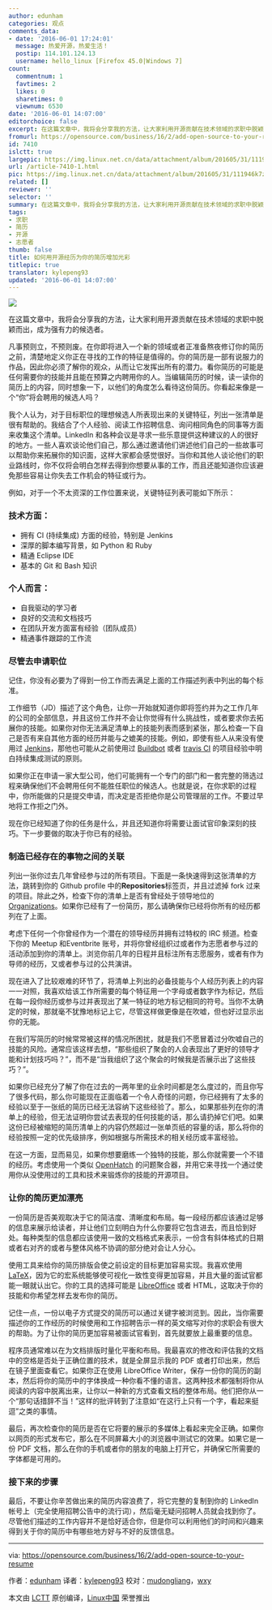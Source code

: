 ```yaml
---
author: edunham
categories: 观点
comments_data:
- date: '2016-06-01 17:24:01'
  message: 热爱开源，热爱生活！
  postip: 114.101.124.13
  username: hello_linux [Firefox 45.0|Windows 7]
count:
  commentnum: 1
  favtimes: 2
  likes: 0
  sharetimes: 0
  viewnum: 6530
date: '2016-06-01 14:07:00'
editorchoice: false
excerpt: 在这篇文章中，我将会分享我的方法，让大家利用开源贡献在技术领域的求职中脱颖而出，成为强有力的候选者。
fromurl: https://opensource.com/business/16/2/add-open-source-to-your-resume
id: 7410
islctt: true
largepic: https://img.linux.net.cn/data/attachment/album/201605/31/111946k7zjg0iekgz78bqi.jpg
url: /article-7410-1.html
pic: https://img.linux.net.cn/data/attachment/album/201605/31/111946k7zjg0iekgz78bqi.jpg.thumb.jpg
related: []
reviewer: ''
selector: ''
summary: 在这篇文章中，我将会分享我的方法，让大家利用开源贡献在技术领域的求职中脱颖而出，成为强有力的候选者。
tags:
- 求职
- 简历
- 开源
- 志愿者
thumb: false
title: 如何用开源经历为你的简历增加光彩
titlepic: true
translator: kylepeng93
updated: '2016-06-01 14:07:00'
---
```


![](https://img.linux.net.cn/data/attachment/album/201605/31/111946k7zjg0iekgz78bqi.jpg)


在这篇文章中，我将会分享我的方法，让大家利用开源贡献在技术领域的求职中脱颖而出，成为强有力的候选者。


凡事预则立，不预则废。在你即将进入一个新的领域或者正准备熬夜修订你的简历之前，清楚地定义你正在寻找的工作的特征是值得的。你的简历是一部有说服力的作品，因此你必须了解你的观众，从而让它发挥出所有的潜力。看你简历的可能是任何需要你的技能并且能在预算之内聘用你的人。当编辑简历的时候，读一读你的简历上的内容，同时想象一下，以他们的角度怎么看待这份简历。你看起来像是一个“你”将会聘用的候选人吗？


我个人认为，对于目标职位的理想候选人所表现出来的关键特征，列出一张清单是很有帮助的。我结合了个人经验、阅读工作招聘信息、询问相同角色的同事等方面来收集这个清单。LinkedIn 和各种会议是寻求一些乐意提供这种建议的人的很好的地方。一些人喜欢谈论他们自己，那么通过邀请他们讲述他们自己的一些故事可以帮助你来拓展你的知识面，这样大家都会感觉很好。当你和其他人谈论他们的职业路线时，你不仅将会明白怎样去得到你想要从事的工作，而且还能知道你应该避免那些容易让你失去工作机会的特征或行为。


例如，对于一个不太资深的工作位置来说，关键特征列表可能如下所示：


### 技术方面：


* 拥有 CI (持续集成) 方面的经验，特别是 Jenkins
* 深厚的脚本编写背景，如 Python 和 Ruby
* 精通 Eclipse IDE
* 基本的 Git 和 Bash 知识


### 个人而言：


* 自我驱动的学习者
* 良好的交流和文档技巧
* 在团队开发方面富有经验（团队成员）
* 精通事件跟踪的工作流


### 尽管去申请职位


记住，你没有必要为了得到一份工作而去满足上面的工作描述列表中列出的每个标准。


工作细节（JD）描述了这个角色，让你一开始就知道你即将签约并为之工作几年的公司的全部信息，并且这份工作并不会让你觉得有什么挑战性，或者要求你去拓展你的技能。如果你对你无法满足清单上的技能列表而感到紧张，那么检查一下自己是否有来自其他方面的经历并能与之媲美的技能。例如，即使有些人从来没有使用过 [Jenkins](https://jenkins-ci.org/)，那他也可能从之前使用过 [Buildbot](http://buildbot.net/) 或者 [travis CI](https://travis-ci.org/) 的项目经验中明白持续集成测试的原则。


如果你正在申请一家大型公司，他们可能拥有一个专门的部门和一套完整的筛选过程来确保他们不会聘用任何不能胜任职位的候选人。也就是说，在你求职的过程中，你所能做的只是提交申请，而决定是否拒绝你是公司管理层的工作。不要过早地将工作拒之门外。


现在你已经知道了你的任务是什么，并且还知道你将需要让面试官印象深刻的技巧。下一步要做的取决于你已有的经验。


### 制造已经存在的事物之间的关联


列出一张你过去几年曾经参与过的所有项目。下面是一条快速得到这张清单的方法，跳转到你的 Github profile 中的**Repositories**标签页，并且过滤掉 fork 过来的项目。除此之外，检查下你的清单上是否有曾经处于领导地位的[Organizations](https://github.com/settings/organizations)。如果你已经有了一份简历，那么请确保你已经将你所有的经历都列在了上面。


考虑下任何一个你曾经作为一个潜在的领导经历并拥有过特权的 IRC 频道。检查下你的 Meetup 和Eventbrite 账号，并将你曾经组织过或者作为志愿者参与过的活动添加到你的清单上。浏览你前几年的日程并且标注所有志愿服务，或者有作为导师的经历，又或者参与过的公共演讲。


现在进入了比较艰难的环节了，将清单上列出的必备技能与个人经历列表上的内容一一对照，我喜欢给该工作所需要的每个特征用一个字母或者数字作为标记，然后在每一段你经历或参与过并表现出了某一特征的地方标记相同的符号。当你不太确定的时候，那就毫不犹豫地标记上它，尽管这样做更像是在吹嘘，但也好过显示出你的无能。


在我们写简历的时候常常被这样的情况所困扰，就是我们不愿冒着过分吹嘘自己的技能的风险。通常应该这样去想，“那些组织了聚会的人会表现出了更好的领导才能和计划技巧吗？”，而不是“当我组织了这个聚会的时候我是否展示出了这些技巧？”。


如果你已经充分了解了你在过去的一两年里的业余时间都是怎么度过的，而且你写了很多代码，那么你可能现在正面临着一个令人奇怪的问题，你已经拥有了太多的经验以至于一张纸的简历已经无法容纳下这些经验了。那么，如果那些列在你的清单上的经验，但无法证明你尝试去表现的任何技能的话，那么请扔掉它们吧。如果这份已经被缩短的简历清单上的内容仍然超过一张单页纸的容量的话，那么将你的经验按照一定的优先级排序，例如根据与所需技术的相关经历或丰富经验。


在这一方面，显而易见，如果你想要磨练一个独特的技能，那么你就需要一个不错的经历。考虑使用一个类似 [OpenHatch](http://openhatch.org/) 的问题聚合器，并用它来寻找一个通过使用你从没使用过的工具和技术来锻炼你的技能的开源项目。


### 让你的简历更加漂亮


一份简历是否美观取决于它的简洁度、清晰度和布局。每一段经历都应该通过足够的信息来展示给读者，并让他们立刻明白为什么你要将它包含进去，而且恰到好处。每种类型的信息都应该使用一致的文档格式来表示，一份含有斜体格式的日期或者右对齐的或者与整体风格不协调的部分绝对会让人分心。


使用工具来给你的简历排版会使之前设定的目标更加容易实现。我喜欢使用 [LaTeX](https://www.latex-project.org/)，因为它的宏系统能够使可视化一致性变得更加容易，并且大量的面试官都能一眼就认出它。你的工具的选择可能是 [LibreOffice](https://www.libreoffice.org/download/libreoffice-fresh/) 或者 HTML，这取决于你的技能和你希望怎样去发布你的简历。


记住一点，一份以电子方式提交的简历可以通过关键字被浏览到。因此，当你需要描述你的工作经历的时候使用和工作招聘告示一样的英文缩写对你的求职会有很大的帮助。为了让你的简历更加容易被面试官看到，首先就要放上最重要的信息。


程序员通常难以在为文档排版时量化平衡和布局。我最喜欢的修改和评估我的文档中的空格是否处于正确位置的技术，就是全屏显示我的 PDF 或者打印出来，然后在镜子里面查看它。如果你正在使用 LibreOffice Writer，保存一份你的简历的副本，然后将你的简历中的字体换成一种你看不懂的语言。这两种技术都强制将你从阅读的内容中脱离出来，让你以一种新的方式查看文档的整体布局。他们把你从一个“那句话措辞不当！”这样的批评转到了注意如“在这行上只有一个字，看起来挺逗”之类的事情。


最后，再次检查你的简历是否在它将要的展示的多媒体上看起来完全正确。如果你以网页的形式发布它，那么在不同屏幕大小的浏览器中测试它的效果。如果它是一份 PDF 文档，那么在你的手机或者你的朋友的电脑上打开它，并确保它所需要的字体都是可用的。


### 接下来的步骤


最后，不要让你辛苦做出来的简历内容浪费了，将它完整的复制到你的 LinkedIn 帐号上（完全使用招聘公告中的流行词），然后毫无疑问招聘人员就会找到你了。尽管他们描述的工作内容并不是恰好适合你，但是你可以利用他们的时间和兴趣来得到关于你的简历中有哪些地方好与不好的反馈信息。




---


via: <https://opensource.com/business/16/2/add-open-source-to-your-resume>


作者：[edunham](https://opensource.com/users/edunham) 译者：[kylepeng93](https://github.com/kylepeng93) 校对：[mudongliang](https://github.com/mudongliang)，[wxy](https://github.com/wxy)


本文由 [LCTT](https://github.com/LCTT/TranslateProject) 原创编译，[Linux中国](https://linux.cn/) 荣誉推出